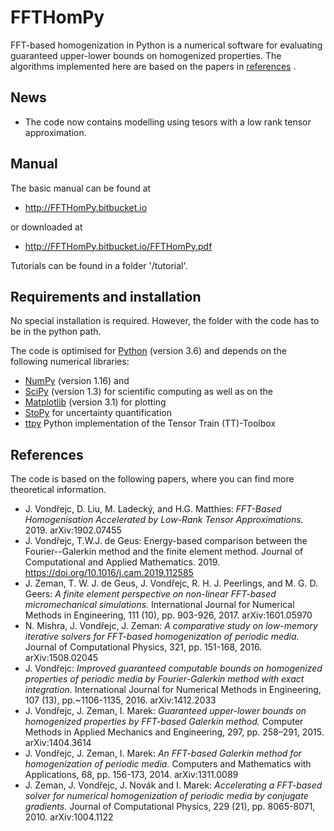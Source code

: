 FFTHomPy
========

FFT-based homogenization in Python is a numerical software for evaluating guaranteed upper-lower bounds on homogenized properties. The algorithms implemented here are based on the papers in [references](#references) .

## News

- The code now contains modelling using tesors with a low rank tensor approximation.

## Manual

The basic manual can be found at
- http://FFTHomPy.bitbucket.io

or downloaded at
- http://FFTHomPy.bitbucket.io/FFTHomPy.pdf

Tutorials can be found in a folder '/tutorial'.

## Requirements and installation

No special installation is required. However, the folder with the code has to be in the python path.

The code is optimised for [Python](https://www.python.org) (version 3.6) and
depends on the following numerical libraries:
- [NumPy](http://www.numpy.org) (version 1.16) and
- [SciPy](https://www.scipy.org) (version 1.3) for scientific computing as well as on the
- [Matplotlib](https://matplotlib.org/) (version 3.1) for plotting
- [StoPy](https://github.com/vondrejc/StoPy) for uncertainty quantification
- [ttpy](https://github.com/oseledets/ttpy) Python implementation of the Tensor Train (TT)-Toolbox

## References

The code is based on the following papers, where you can find more theoretical information.

- J. Vondřejc, D. Liu, M. Ladecký, and H.G. Matthies: *FFT-Based Homogenisation Accelerated by Low-Rank Tensor Approximations.* 2019. arXiv:1902.07455
- J. Vondřejc, T.W.J. de Geus: Energy-based comparison between the Fourier--Galerkin method and the finite element method. Journal of Computational and Applied Mathematics. 2019. https://doi.org/10.1016/j.cam.2019.112585
- J. Zeman, T. W. J. de Geus, J. Vondřejc, R. H. J. Peerlings, and M. G. D. Geers: *A finite element perspective on non-linear FFT-based micromechanical simulations.* International Journal for Numerical Methods in Engineering, 111 (10), pp. 903-926, 2017. arXiv:1601.05970
- N. Mishra, J. Vondřejc, J. Zeman: *A comparative study on low-memory iterative solvers for FFT-based homogenization of periodic media.* Journal of Computational Physics, 321, pp. 151-168, 2016. arXiv:1508.02045
- J. Vondřejc: *Improved guaranteed computable bounds on homogenized properties of periodic media by Fourier-Galerkin method with exact integration.* International Journal for Numerical Methods in Engineering, 107 (13), pp.~1106-1135, 2016. arXiv:1412.2033
- J. Vondřejc, J. Zeman, I. Marek: *Guaranteed upper-lower bounds on homogenized properties by FFT-based Galerkin method.* Computer Methods in Applied Mechanics and Engineering, 297, pp. 258–291, 2015. arXiv:1404.3614
- J. Vondřejc, J. Zeman, I. Marek: *An FFT-based Galerkin method for homogenization of periodic media.* Computers and Mathematics with Applications, 68, pp. 156-173, 2014. arXiv:1311.0089
- J. Zeman, J. Vondřejc, J. Novák and I. Marek: *Accelerating a FFT-based solver for numerical homogenization of periodic media by conjugate gradients.* Journal of Computational Physics, 229 (21), pp. 8065-8071, 2010. arXiv:1004.1122

